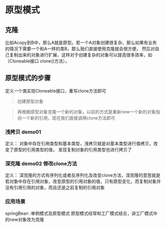 # 原型模式
## 克隆

比如Acopy到B中，那么A就是原型。若一个A对象创建很复杂，那么如果有业务的情况下需要一个和A一样的类B，那么我们直接使用克隆就会很方便，
然后对自己复制出来的对象进行扩展，这样对于创建复杂的对象可以提高很多效率，如（Cloneable接口 clone()方法）。

## 原型模式的步骤
定义一个类实现Cloneable接口，重写clone方法即可

> 创建原型对象

> 再根据原型对象克隆一个新的对象，以前的方式是重新new一个新的对象指向一个新的引用，现在我们直接调用clone方法即可


### 浅拷贝 demo01
定义： 对象中存在引用类型和基本类型，浅拷贝就是对基本类型进行值拷贝，改变了原型的引用类型的值，
发现复制对象的引用类型也进行拷贝了
### 深克隆 demo02 修改clone方法
定义： 深克隆的方式有序列化或者反序列化及改变clone方法，深克隆的意思就是若对象中存在引用对象，改变原型的引用对象的值，只有原型变化，而复制对象并没有引用引用的对象，而且还是之前复制的引用对象

### 应用场景
springBean :单例模式及原型模式
原型模式经常和工厂模式结合，讲工厂模式中的new对象改为克隆